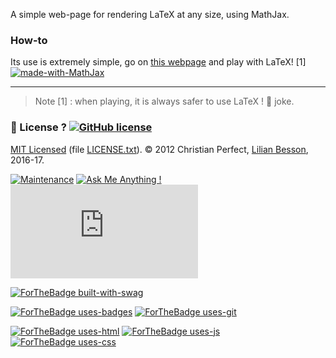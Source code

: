 A simple web-page for rendering LaTeX at any size, using MathJax.

### How-to
Its use is extremely simple, go on [this webpage](http://perso.crans.org/besson/makebigmaths/) and play with LaTeX! [1]
[![made-with-MathJax](https://img.shields.io/badge/Made%20with-MathJax-1f425f.svg)](https://www.mathjax.org/)

----

> Note [1] : when playing, it is always safer to use LaTeX ! :eggplant: joke.

### :scroll: License ? [![GitHub license](https://img.shields.io/github/license/Naereen/make-big-maths.svg)](https://github.com/Naereen/make-big-maths/blob/master/LICENSE)
[MIT Licensed](https://lbesson.mit-license.org/) (file [LICENSE.txt](LICENSE.txt)).
© 2012 Christian Perfect, [Lilian Besson](https://GitHub.com/Naereen), 2016-17.

[![Maintenance](https://img.shields.io/badge/Maintained%3F-yes-green.svg)](https://GitHub.com/Naereen/make-big-maths/graphs/commit-activity)
[![Ask Me Anything !](https://img.shields.io/badge/Ask%20me-anything-1abc9c.svg)](https://GitHub.com/Naereen/ama)
[![Analytics](https://ga-beacon.appspot.com/UA-38514290-17/github.com/Naereen/make-big-maths/README.md?pixel)](https://GitHub.com/Naereen/make-big-maths/)

[![ForTheBadge built-with-swag](http://ForTheBadge.com/images/badges/built-with-swag.svg)](https://GitHub.com/Naereen/)

[![ForTheBadge uses-badges](http://ForTheBadge.com/images/badges/uses-badges.svg)](http://ForTheBadge.com)
[![ForTheBadge uses-git](http://ForTheBadge.com/images/badges/uses-git.svg)](https://GitHub.com/)

[![ForTheBadge uses-html](http://ForTheBadge.com/images/badges/uses-html.svg)](http://ForTheBadge.com)
[![ForTheBadge uses-js](http://ForTheBadge.com/images/badges/uses-js.svg)](http://ForTheBadge.com)
[![ForTheBadge uses-css](http://ForTheBadge.com/images/badges/uses-css.svg)](http://ForTheBadge.com)

